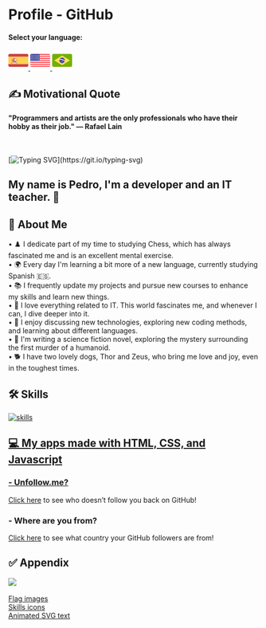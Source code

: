 # Profile - GitHub

#### Select your language:

<a href="README.es.md">
    <img src="espanha.png" alt="Spain Flag" style="width: 40px;">
</a>
<a href="README.en.md">
    <img src="estadosunidos.png" alt="United States Flag" style="width: 40px;">
</a>
<a href="README.md">
    <img src="brasil.png" alt="Brazil Flag" style="width: 40px;">
</a>


## ✍️ Motivational Quote
<div>
    <h4>"Programmers and artists are the only professionals who have their hobby as their job." — Rafael Lain</h4><br>
</div>

[![Typing SVG](https://readme-typing-svg.demolab.com?font=Fira+Code&size=35&pause=1000&color=D3D3D3&width=435&lines=Hi%2C+Welcome!!!)](https://git.io/typing-svg)
## My name is Pedro, I'm a developer and an IT teacher. 🖖


## 🚀 About Me


• ♟️ I dedicate part of my time to studying Chess, which has always fascinated me and is an excellent mental exercise. <br> 
• 🌍 Every day I'm learning a bit more of a new language, currently studying Spanish 🇪🇸. <br>
• 📚 I frequently update my projects and pursue new courses to enhance my skills and learn new things.<br> 
• 💖 I love everything related to IT. This world fascinates me, and whenever I can, I dive deeper into it.<br>
• 💬 I enjoy discussing new technologies, exploring new coding methods, and learning about different languages. <br>
• 📖 I'm writing a science fiction novel, exploring the mystery surrounding the first murder of a humanoid. <br>
• 🐕 I have two lovely dogs, Thor and Zeus, who bring me love and joy, even in the toughest times. <br>


## 🛠 Skills
<a href="https://skillicons.dev"> <img src="https://skillicons.dev/icons?i=py,js,php,java,c,vue,react,laravel,jquery,bootstrap,sass,mysql,sqlite,git,github,vscode,postman,cypress,html,css,nodejs,npm" alt="skills"/>


## 💻 My apps made with HTML, CSS, and Javascript
### - Unfollow.me?
[Click here](https://pedrordcampos.github.io/unfollowme/) to see who doesn’t follow you back on GitHub! 

### - Where are you from?
[Click here](https://pedrordcampos.github.io/whereareyoufrom/) to see what country your GitHub followers are from!


## ✅ Appendix

[![](https://visitcount.itsvg.in/api?id=pedrordcampos&label=Visitors&color=0&icon=4&pretty=false)](https://visitcount.itsvg.in)

[Flag images](https://br.freepik.com)<br>
[Skills icons](https://skillicons.dev)<br>
[Animated SVG text](https://readme-typing-svg.demolab.com/demo/)
